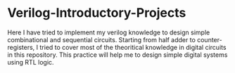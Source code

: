 # Verilog-Introductory-Projects
Here I have tried to implement my verilog knowledge to design simple combinational and sequential circuits. Starting from half adder to counter-registers, I tried to cover most of the theoritical knowledge in digital circuits in this repository. This practice will help me to design simple digital systems using RTL logic.
